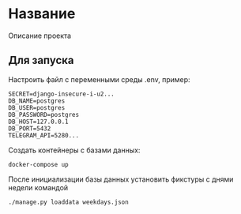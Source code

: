 # Название
Описание проекта

## Для запуска
Настроить файл с переменными среды .env, пример:
```editorconfig
SECRET=django-insecure-i-u2...
DB_NAME=postgres
DB_USER=postgres
DB_PASSWORD=postgres
DB_HOST=127.0.0.1
DB_PORT=5432
TELEGRAM_API=5280...
```

Создать контейнеры с базами данных:
```commandline
docker-compose up
```

После инициализации базы данных установить фикстуры с днями недели командой 
```commandline
./manage.py loaddata weekdays.json
```